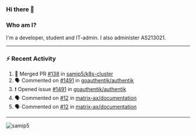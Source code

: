 ### Hi there 👋

### Who am I?
I'm a developer, student and IT-admin. I also administer AS213021.

---
### :zap: Recent Activity
<!--START_SECTION:activity-->
1. 🎉 Merged PR [#138](https://github.com/samip5/k8s-cluster/pull/138) in [samip5/k8s-cluster](https://github.com/samip5/k8s-cluster)
2. 🗣 Commented on [#1491](https://github.com/goauthentik/authentik/issues/1491) in [goauthentik/authentik](https://github.com/goauthentik/authentik)
3. ❗️ Opened issue [#1491](https://github.com/goauthentik/authentik/issues/1491) in [goauthentik/authentik](https://github.com/goauthentik/authentik)
4. 🗣 Commented on [#12](https://github.com/matrix-ax/documentation/issues/12) in [matrix-ax/documentation](https://github.com/matrix-ax/documentation)
5. 🗣 Commented on [#12](https://github.com/matrix-ax/documentation/issues/12) in [matrix-ax/documentation](https://github.com/matrix-ax/documentation)
<!--END_SECTION:activity-->
---

<img align="center" src="https://github-readme-stats.vercel.app/api?username=samip5&show_icons=true" alt="samip5" />

